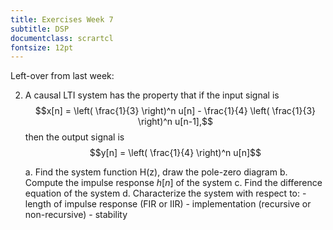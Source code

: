 ```yaml
---
title: Exercises Week 7
subtitle: DSP
documentclass: scrartcl
fontsize: 12pt
---
```


Left-over from last week:

2. A causal LTI system has the property that if the input signal is 
$$x[n] = \left( \frac{1}{3} \right)^n u[n] - \frac{1}{4} \left( \frac{1}{3} \right)^n u[n-1],$$
then the output signal is
$$y[n] = \left( \frac{1}{4} \right)^n u[n]$$

    a. Find the system function H(z), draw the pole-zero diagram
    b. Compute the impulse response $h[n]$ of the system
    c. Find the difference equation of the system
    d. Characterize the system with respect to:
        - length of impulse response (FIR or IIR)
        - implementation (recursive or non-recursive)
        - stability
